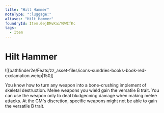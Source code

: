 ```yaml
---
title: "Hilt Hammer"
noteType: ":luggage:"
aliases: "Hilt Hammer"
foundryId: Item.6ejDMvKaiY0WIfKc
tags:
  - Item
---
```


# Hilt Hammer
![[pathfinder2e/Feats/zz_asset-files/icons-sundries-books-book-red-exclamation.webp|150]]

You know how to turn any weapon into a bone-crushing implement of skeletal destruction. Melee weapons you wield gain the versatile B trait. You can use the weapon only to deal bludgeoning damage when making melee attacks. At the GM's discretion, specific weapons might not be able to gain the versatile B trait.
